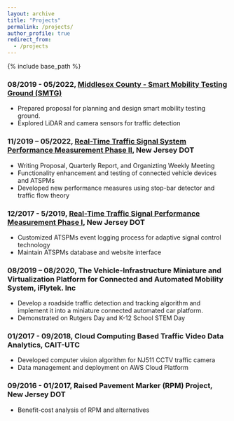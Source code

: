 ```yaml
---
layout: archive
title: "Projects"
permalink: /projects/
author_profile: true
redirect_from:
  - /projects
---
```

{% include base_path %}

### 08/2019 - 05/2022, [Middlesex County - Smart Mobility Testing Ground (SMTG)](https://www.bizjournals.com/pittsburgh/news/2021/08/02/middlesex-county-new-jersey-a-hub-for-technology.html)
  * Prepared proposal for planning and design smart mobility testing ground.
  * Explored LiDAR and camera sensors for traffic detection

### 11/2019 – 05/2022, [Real-Time Traffic Signal System Performance Measurement Phase II](https://www.njdottechtransfer.net/2020/06/12/development-of-rttspms/), New Jersey DOT
  * Writing Proposal, Quarterly Report, and Organizting Weekly Meeting
  * Functionality enhancement and testing of connected vehicle devices and ATSPMs
  * Developed new performance measures using stop-bar detector and traffic flow theory

### 12/2017 - 5/2019, [Real-Time Traffic Signal Performance Measurement Phase Ⅰ](https://research.transportation.org/wp-content/uploads/sites/31/2021/01/NJDOT_RTSPM_Generic_FACT_SHEET_Final_Sweet16_Figs.pdf), New Jersey DOT
  * Customized ATSPMs event logging process for adaptive signal control technology
  * Maintain ATSPMs database and website interface

### 08/2019 – 08/2020, The Vehicle-Infrastructure Miniature and Virtualization Platform for Connected and Automated Mobility System, iFlytek. Inc
  * Develop a roadside traffic detection and tracking algorithm and implement it into a miniature connected automated car platform.
  * Demonstrated on Rutgers Day and K-12 School STEM Day

###  01/2017 - 09/2018, Cloud Computing Based Traffic Video Data Analytics, CAIT-UTC
  * Developed computer vision algorithm for NJ511 CCTV traffic camera
  * Data management and deployment on AWS Cloud Platform

###  09/2016 - 01/2017, Raised Pavement Marker (RPM) Project, New Jersey DOT
  * Benefit-cost analysis of RPM and alternatives

